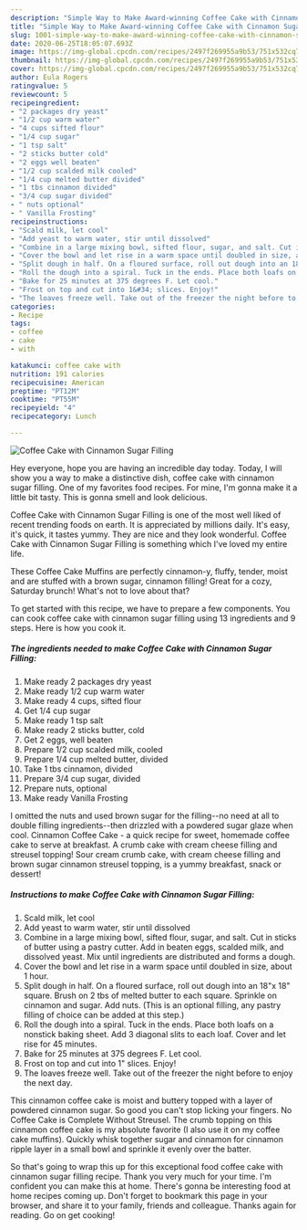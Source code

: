 ```yaml
---
description: "Simple Way to Make Award-winning Coffee Cake with Cinnamon Sugar Filling"
title: "Simple Way to Make Award-winning Coffee Cake with Cinnamon Sugar Filling"
slug: 1001-simple-way-to-make-award-winning-coffee-cake-with-cinnamon-sugar-filling
date: 2020-06-25T18:05:07.693Z
image: https://img-global.cpcdn.com/recipes/2497f269955a9b53/751x532cq70/coffee-cake-with-cinnamon-sugar-filling-recipe-main-photo.jpg
thumbnail: https://img-global.cpcdn.com/recipes/2497f269955a9b53/751x532cq70/coffee-cake-with-cinnamon-sugar-filling-recipe-main-photo.jpg
cover: https://img-global.cpcdn.com/recipes/2497f269955a9b53/751x532cq70/coffee-cake-with-cinnamon-sugar-filling-recipe-main-photo.jpg
author: Eula Rogers
ratingvalue: 5
reviewcount: 5
recipeingredient:
- "2 packages dry yeast"
- "1/2 cup warm water"
- "4 cups sifted flour"
- "1/4 cup sugar"
- "1 tsp salt"
- "2 sticks butter cold"
- "2 eggs well beaten"
- "1/2 cup scalded milk cooled"
- "1/4 cup melted butter divided"
- "1 tbs cinnamon divided"
- "3/4 cup sugar divided"
- " nuts optional"
- " Vanilla Frosting"
recipeinstructions:
- "Scald milk, let cool"
- "Add yeast to warm water, stir until dissolved"
- "Combine in a large mixing bowl, sifted flour, sugar, and salt. Cut in sticks of butter using a pastry cutter. Add in beaten eggs, scalded milk, and dissolved yeast. Mix until ingredients are distributed and forms a dough."
- "Cover the bowl and let rise in a warm space until doubled in size, about 1 hour."
- "Split dough in half. On a floured surface, roll out dough into an 18&#34;x 18&#34; square. Brush on 2 tbs of melted butter to each square. Sprinkle on cinnamon and sugar. Add nuts. (This is an optional filling, any pastry filling of choice can be added at this step.)"
- "Roll the dough into a spiral. Tuck in the ends. Place both loafs on a nonstick baking sheet. Add 3 diagonal slits to each loaf. Cover and let rise for 45 minutes."
- "Bake for 25 minutes at 375 degrees F. Let cool."
- "Frost on top and cut into 1&#34; slices. Enjoy!"
- "The loaves freeze well. Take out of the freezer the night before to enjoy the next day."
categories:
- Recipe
tags:
- coffee
- cake
- with

katakunci: coffee cake with 
nutrition: 191 calories
recipecuisine: American
preptime: "PT12M"
cooktime: "PT55M"
recipeyield: "4"
recipecategory: Lunch

---
```



![Coffee Cake with Cinnamon Sugar Filling](https://img-global.cpcdn.com/recipes/2497f269955a9b53/751x532cq70/coffee-cake-with-cinnamon-sugar-filling-recipe-main-photo.jpg)

Hey everyone, hope you are having an incredible day today. Today, I will show you a way to make a distinctive dish, coffee cake with cinnamon sugar filling. One of my favorites food recipes. For mine, I'm gonna make it a little bit tasty. This is gonna smell and look delicious.

Coffee Cake with Cinnamon Sugar Filling is one of the most well liked of recent trending foods on earth. It is appreciated by millions daily. It's easy, it's quick, it tastes yummy. They are nice and they look wonderful. Coffee Cake with Cinnamon Sugar Filling is something which I've loved my entire life.

These Coffee Cake Muffins are perfectly cinnamon-y, fluffy, tender, moist and are stuffed with a brown sugar, cinnamon filling! Great for a cozy, Saturday brunch! What&#39;s not to love about that?


To get started with this recipe, we have to prepare a few components. You can cook coffee cake with cinnamon sugar filling using 13 ingredients and 9 steps. Here is how you cook it.

<!--inarticleads1-->

##### The ingredients needed to make Coffee Cake with Cinnamon Sugar Filling:

1. Make ready 2 packages dry yeast
1. Make ready 1/2 cup warm water
1. Make ready 4 cups, sifted flour
1. Get 1/4 cup sugar
1. Make ready 1 tsp salt
1. Make ready 2 sticks butter, cold
1. Get 2 eggs, well beaten
1. Prepare 1/2 cup scalded milk, cooled
1. Prepare 1/4 cup melted butter, divided
1. Take 1 tbs cinnamon, divided
1. Prepare 3/4 cup sugar, divided
1. Prepare  nuts, optional
1. Make ready  Vanilla Frosting


I omitted the nuts and used brown sugar for the filling--no need at all to double filling ingredients--then drizzled with a powdered sugar glaze when cool. Cinnamon Coffee Cake - a quick recipe for sweet, homemade coffee cake to serve at breakfast. A crumb cake with cream cheese filling and streusel topping! Sour cream crumb cake, with cream cheese filling and brown sugar cinnamon streusel topping, is a yummy breakfast, snack or dessert! 

<!--inarticleads2-->

##### Instructions to make Coffee Cake with Cinnamon Sugar Filling:

1. Scald milk, let cool
1. Add yeast to warm water, stir until dissolved
1. Combine in a large mixing bowl, sifted flour, sugar, and salt. Cut in sticks of butter using a pastry cutter. Add in beaten eggs, scalded milk, and dissolved yeast. Mix until ingredients are distributed and forms a dough.
1. Cover the bowl and let rise in a warm space until doubled in size, about 1 hour.
1. Split dough in half. On a floured surface, roll out dough into an 18&#34;x 18&#34; square. Brush on 2 tbs of melted butter to each square. Sprinkle on cinnamon and sugar. Add nuts. (This is an optional filling, any pastry filling of choice can be added at this step.)
1. Roll the dough into a spiral. Tuck in the ends. Place both loafs on a nonstick baking sheet. Add 3 diagonal slits to each loaf. Cover and let rise for 45 minutes.
1. Bake for 25 minutes at 375 degrees F. Let cool.
1. Frost on top and cut into 1&#34; slices. Enjoy!
1. The loaves freeze well. Take out of the freezer the night before to enjoy the next day.


This cinnamon coffee cake is moist and buttery topped with a layer of powdered cinnamon sugar. So good you can&#39;t stop licking your fingers. No Coffee Cake is Complete Without Streusel. The crumb topping on this cinnamon coffee cake is my absolute favorite (I also use it on my coffee cake muffins). Quickly whisk together sugar and cinnamon for cinnamon ripple layer in a small bowl and sprinkle it evenly over the batter. 

So that's going to wrap this up for this exceptional food coffee cake with cinnamon sugar filling recipe. Thank you very much for your time. I'm confident you can make this at home. There's gonna be interesting food at home recipes coming up. Don't forget to bookmark this page in your browser, and share it to your family, friends and colleague. Thanks again for reading. Go on get cooking!
